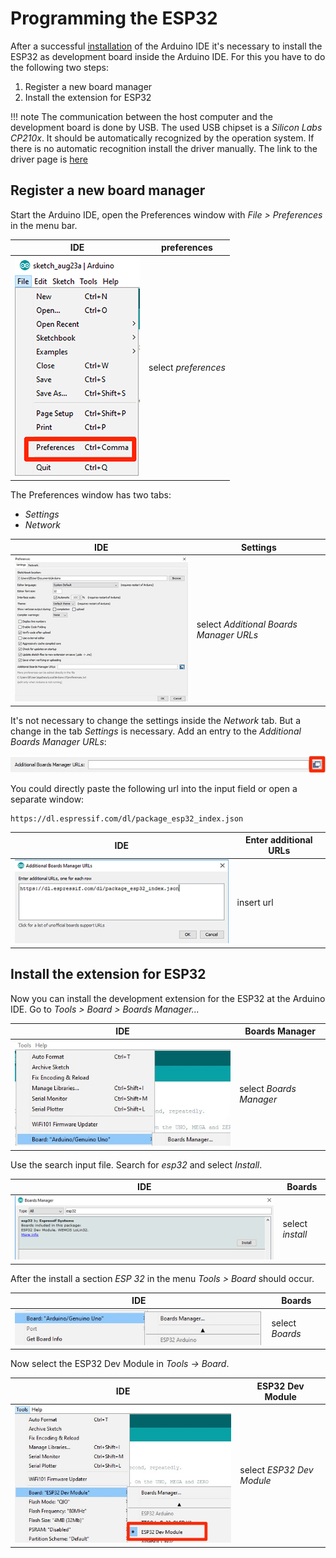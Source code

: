 # Programming the ESP32

After a successful [installation](../install) of the Arduino IDE it's necessary to install the ESP32 as development board inside the Arduino IDE. For this you have to do the following two steps:

1. Register a new board manager
2. Install the extension for ESP32

!!! note
    The communication between the host computer and the development board is done by USB. The used USB chipset is a *Silicon Labs CP210x*. It should be automatically recognized by the operation system. If there is no automatic recognition install the driver manually. The link to the driver page is [here](https://www.silabs.com/products/development-tools/software/usb-to-uart-bridge-vcp-drivers)

## Register a new board manager

Start the Arduino IDE, open the Preferences window with *File > Preferences* in the menu bar.

| IDE | preferences |
| --- | --- | 
| ![Open Preferences windows](../../images/esp32/arduino_ide/open_preferences.png) | select *preferences* |

The Preferences window has two tabs:

+ *Settings*
+ *Network*

| IDE | Settings |
| --- | --- | 
| ![Preferences window](../../images/esp32/arduino_ide/preferences_window.jpg) | select *Additional Boards Manager URLs* |

It's not necessary to change the settings inside the *Network* tab. But a change in the tab *Settings* is necessary. Add an entry to the *Additional Boards Manager URLs*:

![board_manager_urls](../../images/esp32/arduino_ide/board_manager_urls.jpg)

You could directly paste the following url into the input field or open a separate window:

```
https://dl.espressif.com/dl/package_esp32_index.json
```

| IDE | Enter additional URLs |
| --- | --- | 
| ![board_manager_urls](../../images/esp32/arduino_ide/url_dialog.png) | insert url |

## Install the extension for ESP32

Now you can install the development extension for the ESP32 at the Arduino IDE. Go to *Tools > Board > Boards Manager...*

| IDE | Boards Manager |
| --- | --- | 
| ![menu_boards_manager](../../images/esp32/arduino_ide/menu_boards_manager.jpg) | select *Boards Manager* |

Use the search input file. Search for *esp32* and select *Install*.

| IDE | Boards |
| --- | --- | 
| ![](../../images/esp32/arduino_ide/board_manager_01.png) | select *install* |

After the install a section *ESP 32* in the menu *Tools > Board* should occur.

| IDE | Boards |
| --- | --- | 
| ![esp32_menu_entry](../../images/esp32/arduino_ide/esp32_menu_entry.jpg) | select *Boards* |

Now select the ESP32 Dev Module in *Tools -> Board*.

| IDE | ESP32 Dev Module |
| --- | --- | 
| ![select_board](../../images/esp32/arduino_ide/select_board.jpg) | select *ESP32 Dev Module* | 
